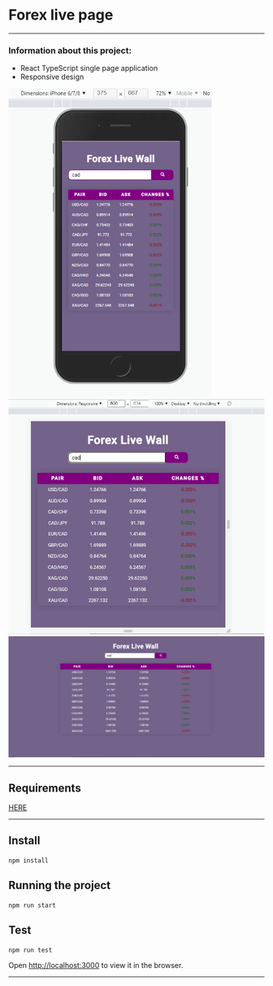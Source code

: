 # Forex live page

---

### Information about this project:

- React TypeScript single page application
- Responsive design

<img src="./src/assets/images/responsive-mobile.PNG" alt="mobile" width="400px">
<img src="./src/assets/images/responsive2.PNG" alt="tablet" width="600px">
<img src="./src/assets/images/fullScreen.PNG" alt="desktop" width="800px">

---

## Requirements

[HERE](./src/assets/Forex%20Live%20Wall.pdf)

---

## Install

    npm install

## Running the project

    npm run start

## Test

    npm run test


Open [http://localhost:3000](http://localhost:3000) to view it in the browser.

---


